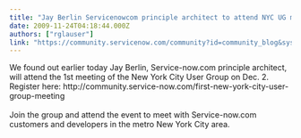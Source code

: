 ```yaml
---
title: "Jay Berlin Servicenowcom principle architect to attend NYC UG meeting"
date: 2009-11-24T04:18:44.000Z
authors: ["rglauser"]
link: "https://community.servicenow.com/community?id=community_blog&sys_id=831d62e5dbd0dbc01dcaf3231f9619e0"
---
```

<p>We found out earlier today Jay Berlin, Service-now.com principle architect, will attend the 1st meeting of the New York City User Group on Dec. 2. Register here: http://community.service-now.com/first-new-york-city-user-group-meeting<br /><br />Join the group and attend the event to meet with Service-now.com customers and developers in the metro New York City area.</p>